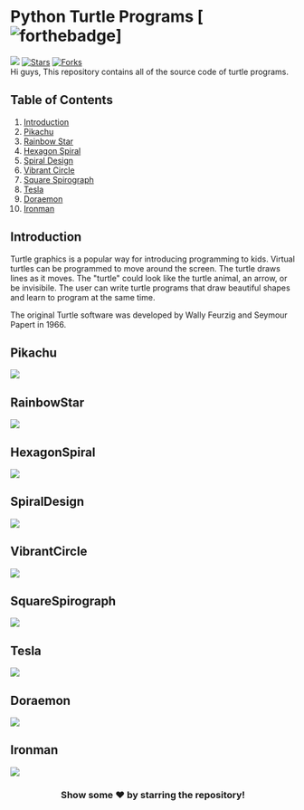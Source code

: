 # Python Turtle Programs [![forthebadge](https://forthebadge.com/images/badges/made-with-python.svg)]
![](https://visitor-badge.glitch.me/badge?page_id=insanecodes.Python-Turtle-Programs)
[![Stars](https://img.shields.io/github/stars/insanecodes/Python-Turtle-Programs)](https://github.com/insanecodes/Python-Turtle-Programs)
[![Forks](https://img.shields.io/github/forks/insanecodes/Python-Turtle-Programs)](https://github.com/insanecodes/Python-Turtle-Programs/fork)
<br>
Hi guys, This repository contains all of the source code of turtle programs. 

## Table of Contents

1. [Introduction](#introduction)
2. [Pikachu](#pikachu)
3. [Rainbow Star](#rainbowstar)
4. [Hexagon Spiral](#hexagonspiral)
5. [Spiral Design](#spiraldesign)
6. [Vibrant Circle](#vibrantcircle)
7. [Square Spirograph](#squarespirograph)
8. [Tesla](#tesla)
9. [Doraemon](#doraemon)
10. [Ironman](#ironman)





## Introduction

Turtle graphics is a popular way for introducing programming to kids. Virtual turtles can be programmed to move around the screen. The turtle draws lines as it moves. The "turtle" could look like the turtle animal, an arrow, or be invisibile. The user can write turtle programs that draw beautiful shapes and learn to program at the same time.

The original Turtle software was developed by Wally Feurzig and Seymour Papert in 1966.

## Pikachu

<img src="Images/Pikachu.PNG">

## RainbowStar

<img src="Images/rainbowstar.PNG">

## HexagonSpiral

<img src="Images/haxagonSpiral.PNG">

## SpiralDesign

<img src="Images/SpiralDesign.PNG">

## VibrantCircle

<img src="Images/VibrantCircle.PNG">

## SquareSpirograph

<img src="Images/Square Spirograph.PNG">

## Tesla

<img src="Images/Tesla.PNG">

## Doraemon

<img src="Images/Doraemon.PNG">

## Ironman

<img src="Images/ironman.PNG">

<div align="center">

### Show some ❤️ by starring the repository!

</div>
